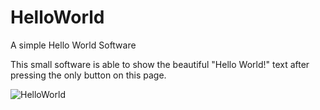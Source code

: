 # HelloWorld
A simple Hello World Software

This small software is able to show the beautiful "Hello World!" text after pressing the only button on this page.

![HelloWorld](https://user-images.githubusercontent.com/54639136/97355035-9a6e1a00-1896-11eb-9235-42671554ab9f.PNG)

